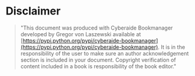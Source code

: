 # Disclaimer

> "This document was produced with Cyberaide Bookmanager developed by Gregor von
> Laszewski available at
> [https://pypi.python.org/pypi/cyberaide-bookmanager](https://pypi.python.org/pypi/cyberaide-bookmanager).
> It is in the responsibility of the user to make sure an author acknowledgement
> section is included in your document. Copyright verification of content
> included  in a book is responsibility of the book editor."
